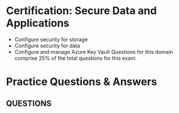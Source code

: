 # Certification: Secure Data and Applications
- Configure security for storage
- Configure security for data 
- Configure and manage Azure Key Vault Questions for this domain comprise 25% of the total questions for this exam.
     
# Practice Questions & Answers 

## QUESTIONS 